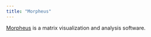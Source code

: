```yaml
---
title: "Morpheus"
---
```


[Morpheus](https://software.broadinstitute.org/morpheus/) is a matrix
visualization and analysis software.
